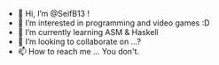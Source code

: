 - 👋 Hi, I’m @SeifB13 !
- 👀 I’m interested in programming and video games :D 
- 🌱 I’m currently learning ASM & Haskell
- 💞️ I’m looking to collaborate on ...?
- 📫 How to reach me ... You don't.

<!---
SeifB13/SeifB13 is a ✨ special ✨ repository because its `README.md` (this file) appears on your GitHub profile.
You can click the Preview link to take a look at your changes.
--->
